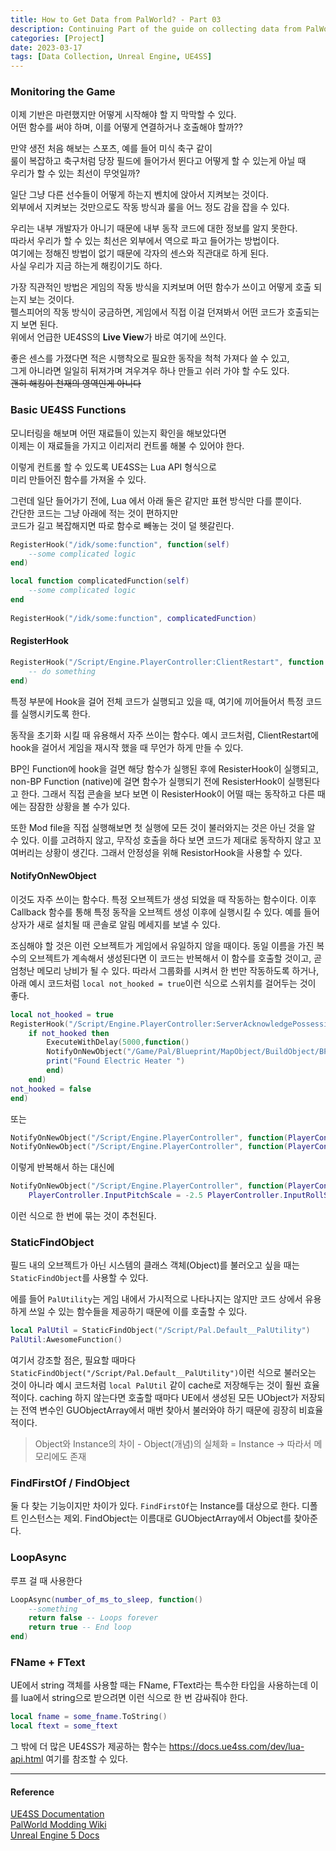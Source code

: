 ```yaml
---
title: How to Get Data from PalWorld? - Part 03
description: Continuing Part of the guide on collecting data from PalWorld using Unreal Engine and UE4SS.
categories: [Project]
date: 2023-03-17
tags: [Data Collection, Unreal Engine, UE4SS]
---
```



### Monitoring the Game 

이제 기반은 마련했지만 어떻게 시작해야 할 지 막막할 수 있다.   
어떤 함수를 써야 하며, 이를 어떻게 연결하거나 호출해야 할까??   

만약 생전 처음 해보는 스포츠, 예를 들어 미식 축구 같이   
룰이 복잡하고 축구처럼 당장 필드에 들어가서 뛴다고 어떻게 할 수 있는게 아닐 때  
우리가 할 수 있는 최선이 무엇일까?   

일단 그냥 다른 선수들이 어떻게 하는지 벤치에 앉아서 지켜보는 것이다.   
외부에서 지켜보는 것만으로도 작동 방식과 룰을 어느 정도 감을 잡을 수 있다.   

우리는 내부 개발자가 아니기 때문에 내부 동작 코드에 대한 정보를 알지 못한다.   
따라서 우리가 할 수 있는 최선은 외부에서 역으로 파고 들어가는 방법이다.   
여기에는 정해진 방법이 없기 때문에 각자의 센스와 직관대로 하게 된다.   
사실 우리가 지금 하는게 해킹이기도 하다.   

가장 직관적인 방법은 게임의 작동 방식을 지켜보며 어떤 함수가 쓰이고 어떻게 호출 되는지 보는 것이다.   
펠스피어의 작동 방식이 궁금하면, 게임에서 직접 이걸 던져봐서 어떤 코드가 호출되는지 보면 된다.   
위에서 언급한 UE4SS의 **Live View**가 바로 여기에 쓰인다.   

좋은 센스를 가졌다면 적은 시행착오로 필요한 동작을 척척 가져다 쓸 수 있고,   
그게 아니라면 일일히 뒤져가며 겨우겨우 하나 만들고 쉬러 가야 할 수도 있다.   
~~괜히 해킹이 천재의 영역인게 아니다~~  

### Basic UE4SS Functions

모니터링을 해보며 어떤 재료들이 있는지 확인을 해보았다면  
이제는 이 재료들을 가지고 이리저리 컨트롤 해불 수 있어야 한다.   

이렇게 컨트롤 할 수 있도록 UE4SS는 Lua API 형식으로   
미리 만들어진 함수를 가져올 수 있다.   

그런데 일단 들어가기 전에, Lua 에서 아래 둘은 같지만 표현 방식만 다를 뿐이다.   
간단한 코드는 그냥 아래에 적는 것이 편하지만   
코드가 길고 복잡해지면 따로 함수로 빼놓는 것이 덜 헷갈린다.   

```lua
RegisterHook("/idk/some:function", function(self)  
	--some complicated logic  
end)
```

```lua
local function complicatedFunction(self)  
	--some complicated logic  
end  
  
RegisterHook("/idk/some:function", complicatedFunction)
```



#### RegisterHook 

```lua
RegisterHook("/Script/Engine.PlayerController:ClientRestart", function (Context)  
	-- do something  
end)
```

특정 부분에 Hook을 걸어 전체 코드가 실행되고 있을 때, 
여기에 끼어들어서 특정 코드를 실행시키도록 한다. 

동작을 초기화 시킬 때 유용해서 자주 쓰이는 함수다. 
예시 코드처럼, ClientRestart에 hook을 걸어서 게임을 재시작 했을 때 무언가 하게 만들 수 있다. 

BP인 Function에 hook을 걸면 해당 함수가 실행된 후에 ResisterHook이 실행되고, 
non-BP Function (native)에 걸면 함수가 실행되기 전에 ResisterHook이 실행된다고 한다. 
그래서 직접 콘솔을 보다 보면 이 ResisterHook이 어떨 때는 동작하고 다른 때에는 잠잠한 상황을 볼 수가 있다. 

또한 Mod file을 직접 실행해보면 첫 실행에 모든 것이 불러와지는 것은 아닌 것을 알 수 있다. 
이를 고려하지 않고, 무작성 호출을 하다 보면 코드가 제대로 동작하지 않고 꼬여버리는 상황이 생긴다. 
그래서 안정성을 위해 ResistorHook을 사용할 수 있다. 


#### NotifyOnNewObject 

이것도 자주 쓰이는 함수다. 
특정 오브젝트가 생성 되었을 때 작동하는 함수이다. 
이후 Callback 함수를 통해 특정 동작을 오브젝트 생성 이후에 실행시킬 수 있다. 
예를 들어 상자가 새로 설치될 때 콘솔로 알림 메세지를 보낼 수 있다. 

조심해야 할 것은 이런 오브젝트가 게임에서 유일하지 않을 때이다. 
동일 이름을 가진 복수의 오브젝트가 계속해서 생성된다면 
이 코드는 반복해서 이 함수를 호출할 것이고, 곧 엄청난 메모리 낭비가 될 수 있다. 
따라서 그룹화를 시켜서 한 번만 작동하도록 하거나, 
아래 예시 코드처럼 `local not_hooked = true`이런 식으로 스위치를 걸어두는 것이 좋다. 

```lua
local not_hooked = true  
RegisterHook("/Script/Engine.PlayerController:ServerAcknowledgePossession", function(Context)  
	if not_hooked then  
		ExecuteWithDelay(5000,function()  
		NotifyOnNewObject("/Game/Pal/Blueprint/MapObject/BuildObject/BP_BuildObject_HeaterElectric_BP_BuildObject_HeaterElectric_C", function(Context)  
		print("Found Electric Heater ")  
		end)  
	end)  
not_hooked = false   
end)
```

또는 

```lua 
NotifyOnNewObject("/Script/Engine.PlayerController", function(PlayerController) PlayerController.InputPitchScale = -2.5 end) 
NotifyOnNewObject("/Script/Engine.PlayerController", function(PlayerController) PlayerController.InputRollScale = 1.0 end)
```

이렇게 반복해서 하는 대신에 

```lua 
NotifyOnNewObject("/Script/Engine.PlayerController", function(PlayerController) 
	PlayerController.InputPitchScale = -2.5 PlayerController.InputRollScale = 1.0 end)
```

이런 식으로 한 번에 묶는 것이 추천된다. 


### **StaticFindObject**

필드 내의 오브젝트가 아닌 시스템의 클래스 객체(Object)를 불러오고 싶을 때는 
`StaticFindObject`를 사용할 수 있다. 

에를 들어 `PalUtility`는 게임 내에서 가시적으로 나타나지는 않지만 
코드 상에서 유용하게 쓰일 수 있는 함수들을 제공하기 때문에 이를 호출할 수 있다.  

```lua
local PalUtil = StaticFindObject("/Script/Pal.Default__PalUtility")  
PalUtil:AwesomeFunction()
```

여기서 강조할 점은, 
필요할 때마다 `StaticFindObject("/Script/Pal.Default__PalUtility")`이런 식으로 
불러오는 것이 아니라 
예시 코드처럼 `local PalUtil` 같이 cache로 저장해두는 것이 훨씬 효율적이다. 
caching 하지 않는다면 호출할 때마다 UE에서 생성된 모든 UObject가 저장되는 전역 변수인 GUObjectArray에서 매번 찾아서 불러와야 하기 때문에 굉장히 비효율적이다. 

> Object와 Instance의 차이 - Object(개념)의 실체화 = Instance -> 따라서 메모리에도 존재


### FindFirstOf / FindObject

둘 다 찾는 기능이지만 차이가 있다. 
`FindFirstOf`는 Instance를 대상으로 한다. 디폴트 인스턴스는 제외. 
FindObject는 이름대로 GUObjectArray에서 Object를 찾아준다. 


### LoopAsync

루프 걸 때 사용한다

```lua
LoopAsync(number_of_ms_to_sleep, function()    
	--something
	return false -- Loops forever
	return true -- End loop
end)
```

### FName + FText

UE에서 string 객체를 사용할 때는 FName, FText라는 특수한 타입을 사용하는데 
이를 lua에서 string으로 받으려면 이런 식으로 한 번 감싸줘야 한다. 

```lua
local fname = some_fname.ToString()  
local ftext = some_ftext
```

그 밖에 더 많은 UE4SS가 제공하는 함수는 
https://docs.ue4ss.com/dev/lua-api.html 
여기를 참조할 수 있다. 



___
#### Reference 

[UE4SS Documentation](https://docs.ue4ss.com/dev/lua-api.html)  
[PalWorld Modding Wiki](https://pwmodding.wiki/docs/lua-modding/ue4ss-functions)  
[Unreal Engine 5 Docs](https://docs.unrealengine.com/5.3/en-US/API/Runtime/Engine/GameFramework/)  
